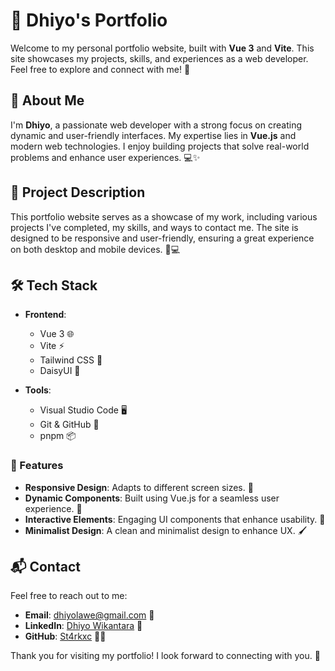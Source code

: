 # 🌟 Dhiyo's Portfolio

Welcome to my personal portfolio website, built with **Vue 3** and **Vite**. This site showcases my projects, skills, and experiences as a web developer. Feel free to explore and connect with me! 🚀

## 👤 About Me

I'm **Dhiyo**, a passionate web developer with a strong focus on creating dynamic and user-friendly interfaces. My expertise lies in **Vue.js** and modern web technologies. I enjoy building projects that solve real-world problems and enhance user experiences. 💻✨

## 📁 Project Description

This portfolio website serves as a showcase of my work, including various projects I've completed, my skills, and ways to contact me. The site is designed to be responsive and user-friendly, ensuring a great experience on both desktop and mobile devices. 📱💻

## 🛠️ Tech Stack

- **Frontend**:
  - Vue 3 🌐
  - Vite ⚡
  - Tailwind CSS 🎨
  - DaisyUI 🌼

- **Tools**:
  - Visual Studio Code 🖥️
  - Git & GitHub 🐙
  - pnpm 📦

### 🌟 Features
- **Responsive Design**: Adapts to different screen sizes. 📏
- **Dynamic Components**: Built using Vue.js for a seamless user experience. 🔄
- **Interactive Elements**: Engaging UI components that enhance usability. 🎉
- **Minimalist Design**: A clean and minimalist design to enhance UX. 🖌️

## 📬 Contact

Feel free to reach out to me:

- **Email**: dhiyolawe@gmail.com 📧
- **LinkedIn**: [Dhiyo Wikantara](https://www.linkedin.com/in/dhiyo-wikantara-3172672ab/) 🔗
- **GitHub**: [St4rkxc](https://github.com/St4rkXc) 🐱‍💻

Thank you for visiting my portfolio! I look forward to connecting with you. 🤝
